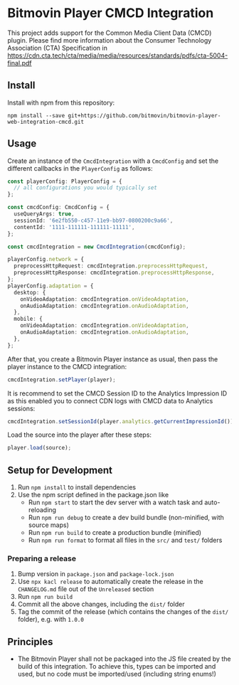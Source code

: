 # Bitmovin Player CMCD Integration

This project adds support for the Common Media Client Data (CMCD) plugin. Please find more information about the Consumer Technology Association (CTA) Specification in https://cdn.cta.tech/cta/media/media/resources/standards/pdfs/cta-5004-final.pdf

## Install
Install with npm from this repository:
```
npm install --save git+https://github.com/bitmovin/bitmovin-player-web-integration-cmcd.git
```

## Usage

Create an instance of the `CmcdIntegration` with a `CmcdConfig` and set the different callbacks in the `PlayerConfig` as follows:

```ts
const playerConfig: PlayerConfig = {
  // all configurations you would typically set
};

const cmcdConfig: CmcdConfig = {
  useQueryArgs: true,
  sessionId: '6e2fb550-c457-11e9-bb97-0800200c9a66',
  contentId: '1111-111111-111111-11111',
};

const cmcdIntegration = new CmcdIntegration(cmcdConfig);

playerConfig.network = {
  preprocessHttpRequest: cmcdIntegration.preprocessHttpRequest,
  preprocessHttpResponse: cmcdIntegration.preprocessHttpResponse,
};
playerConfig.adaptation = {
  desktop: {
    onVideoAdaptation: cmcdIntegration.onVideoAdaptation,
    onAudioAdaptation: cmcdIntegration.onAudioAdaptation,
  },
  mobile: {
    onVideoAdaptation: cmcdIntegration.onVideoAdaptation,
    onAudioAdaptation: cmcdIntegration.onAudioAdaptation,
  },
};
```
After that, you create a Bitmovin Player instance as usual, then pass the player instance to the CMCD integration:
```js
cmcdIntegration.setPlayer(player);
```

It is recommend to set the CMCD Session ID to the Analytics Impression ID as this enabled you to connect CDN logs with CMCD data to Analytics sessions:
```js
cmcdIntegration.setSessionId(player.analytics.getCurrentImpressionId());
```

Load the source into the player after these steps:
```js
player.load(source);
```

## Setup for Development
1. Run `npm install` to install dependencies
2. Use the npm script defined in the package.json like
   - Run `npm start` to start the dev server with a watch task and auto-reloading 
   - Run `npm run debug` to create a dev build bundle (non-minified, with source maps)
   - Run `npm run build` to create a production bundle (minified)
   - Run `npm run format` to format all files in the `src/` and `test/` folders

### Preparing a release
1. Bump version in `package.json` and `package-lock.json`
2. Use `npx kacl release` to automatically create the release in the `CHANGELOG.md` file out of the `Unreleased` section
3. Run `npm run build`
4. Commit all the above changes, including the `dist/` folder
5. Tag the commit of the release (which contains the changes of the `dist/` folder), e.g. with `1.0.0`


## Principles
- The Bitmovin Player shall not be packaged into the JS file created by the build of this integration. To achieve this, types can be imported and used, but no code must be imported/used (including string enums!)
